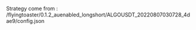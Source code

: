 Strategy come from : /flyingtoaster/0.1.2_auenabled_longshort/ALGOUSDT_20220807030728_4dae9/config.json